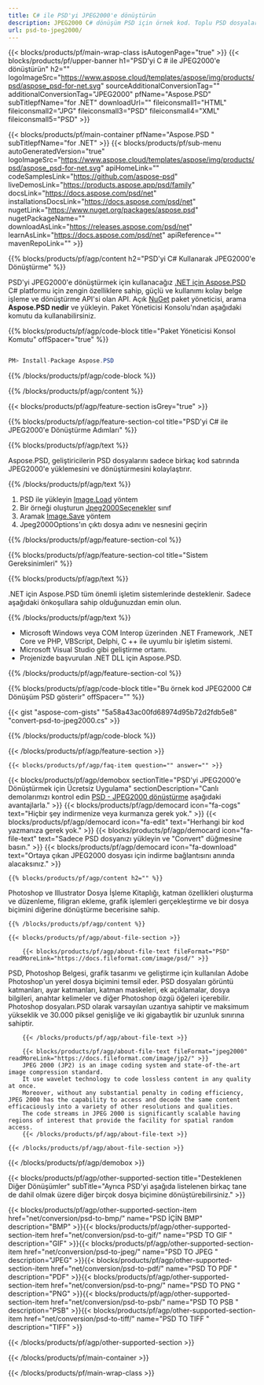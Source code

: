 ```yaml
---
title: C# ile PSD'yi JPEG2000'e dönüştürün
description: JPEG2000 C# dönüşüm PSD için örnek kod. Toplu PSD dosyalarını VB.NET, ASP.NET veya herhangi bir .NET tabanlı uygulama içinde JPEG2000 dönüşümüne dönüştürmek için API örnek kodunu kullanın.
url: psd-to-jpeg2000/
---
```


{{< blocks/products/pf/main-wrap-class isAutogenPage="true" >}}
{{< blocks/products/pf/upper-banner h1="PSD'yi C # ile JPEG2000'e dönüştürün" h2="" logoImageSrc="https://www.aspose.cloud/templates/aspose/img/products/psd/aspose_psd-for-net.svg" sourceAdditionalConversionTag="" additionalConversionTag="JPEG2000" pfName="Aspose.PSD" subTitlepfName="for .NET" downloadUrl="" fileiconsmall1="HTML" fileiconsmall2="JPG" fileiconsmall3="PSD" fileiconsmall4="XML" fileiconsmall5="PSD" >}}

{{< blocks/products/pf/main-container pfName="Aspose.PSD " subTitlepfName="for .NET" >}}
{{< blocks/products/pf/sub-menu autoGeneratedVersion="true" logoImageSrc="https://www.aspose.cloud/templates/aspose/img/products/psd/aspose_psd-for-net.svg" apiHomeLink="" codeSamplesLink="https://github.com/aspose-psd" liveDemosLink="https://products.aspose.app/psd/family" docsLink="https://docs.aspose.com/psd/net" installationsDocsLink="https://docs.aspose.com/psd/net" nugetLink="https://www.nuget.org/packages/aspose.psd" nugetPackageName="" downloadAsLink="https://releases.aspose.com/psd/net" learnAsLink="https://docs.aspose.com/psd/net" apiReference="" mavenRepoLink="" >}}

{{% blocks/products/pf/agp/content h2="PSD'yi C# Kullanarak JPEG2000'e Dönüştürme" %}}

PSD'yi JPEG2000'e dönüştürmek için kullanacağız <a href="/psd/{{< lang-code >}}net">.NET için Aspose.PSD</a> C# platformu için zengin özelliklere sahip, güçlü ve kullanımı kolay belge işleme ve dönüştürme API'si olan API. Açık <a href="https://www.nuget.org/packages/aspose.psd">NuGet</a> paket yöneticisi, arama <b>Aspose.PSD nedir</b> ve yükleyin. Paket Yöneticisi Konsolu'ndan aşağıdaki komutu da kullanabilirsiniz.

{{% blocks/products/pf/agp/code-block title="Paket Yöneticisi Konsol Komutu" offSpacer="true" %}}

```cs

PM> Install-Package Aspose.PSD

```

{{% /blocks/products/pf/agp/code-block %}}

{{% /blocks/products/pf/agp/content %}}

{{< blocks/products/pf/agp/feature-section isGrey="true" >}}

{{% blocks/products/pf/agp/feature-section-col title="PSD'yi C# ile JPEG2000'e Dönüştürme Adımları" %}}

{{% blocks/products/pf/agp/text %}}

 Aspose.PSD, geliştiricilerin PSD dosyalarını sadece birkaç kod satırında JPEG2000'e yüklemesini ve dönüştürmesini kolaylaştırır.

{{% /blocks/products/pf/agp/text %}}

1. PSD ile yükleyin [Image.Load](https://apireference.aspose.com/psd/net/aspose.psd/image/methods/load/index) yöntem
1. Bir örneği oluşturun [Jpeg2000Seçenekler](https://apireference.aspose.com/psd/net/aspose.psd.imageoptions/jpeg2000options) sınıf
1. Aramak [Image.Save](https://apireference.aspose.com/psd/net/aspose.psd/image/methods/save/index) yöntem
1. Jpeg2000Options'ın çıktı dosya adını ve nesnesini geçirin

{{% /blocks/products/pf/agp/feature-section-col %}}

{{% blocks/products/pf/agp/feature-section-col title="Sistem Gereksinimleri" %}}

{{% blocks/products/pf/agp/text %}}

 .NET için Aspose.PSD tüm önemli işletim sistemlerinde desteklenir. Sadece aşağıdaki önkoşullara sahip olduğunuzdan emin olun.

{{% /blocks/products/pf/agp/text %}}

- Microsoft Windows veya COM Interop üzerinden .NET Framework, .NET Core ve PHP, VBScript, Delphi, C ++ ile uyumlu bir işletim sistemi.
- Microsoft Visual Studio gibi geliştirme ortamı.
- Projenizde başvurulan .NET DLL için Aspose.PSD.

{{% /blocks/products/pf/agp/feature-section-col %}}

{{% blocks/products/pf/agp/code-block title="Bu örnek kod JPEG2000 C# Dönüşüm PSD gösterir" offSpacer="" %}}

{{< gist "aspose-com-gists" "5a58a43ac00fd68974d95b72d2fdb5e8" "convert-psd-to-jpeg2000.cs" >}}

{{% /blocks/products/pf/agp/code-block %}}

{{< /blocks/products/pf/agp/feature-section >}}

    {{< blocks/products/pf/agp/faq-item question="" answer="" >}}
 

<!-- aboutfile Starts -->

{{< blocks/products/pf/agp/demobox sectionTitle="PSD'yi JPEG2000'e Dönüştürmek için Ücretsiz Uygulama" sectionDescription="Canlı demolarımızı kontrol edin [PSD - JPEG2000 dönüştürme](https://products.aspose.app/psd/conversion/psd-to-jpeg2000) aşağıdaki avantajlarla." >}}
        {{< blocks/products/pf/agp/democard icon="fa-cogs" text="Hiçbir şey indirmenize veya kurmanıza gerek yok." >}}
        {{< blocks/products/pf/agp/democard icon="fa-edit" text="Herhangi bir kod yazmanıza gerek yok." >}}
        {{< blocks/products/pf/agp/democard icon="fa-file-text" text="Sadece PSD dosyanızı yükleyin ve \"Convert\" düğmesine basın." >}}
        {{< blocks/products/pf/agp/democard icon="fa-download" text="Ortaya çıkan JPEG2000 dosyası için indirme bağlantısını anında alacaksınız." >}}

    {{% blocks/products/pf/agp/content h2="" %}}

Photoshop ve Illustrator Dosya İşleme Kitaplığı, katman özellikleri oluşturma ve düzenleme, filigran ekleme, grafik işlemleri gerçekleştirme ve bir dosya biçimini diğerine dönüştürme becerisine sahip.



    {{% /blocks/products/pf/agp/content %}}

    {{< blocks/products/pf/agp/about-file-section >}}

        {{< blocks/products/pf/agp/about-file-text fileFormat="PSD" readMoreLink="https://docs.fileformat.com/image/psd/" >}}
PSD, Photoshop Belgesi, grafik tasarımı ve geliştirme için kullanılan Adobe Photoshop'un yerel dosya biçimini temsil eder. PSD dosyaları görüntü katmanları, ayar katmanları, katman maskeleri, ek açıklamalar, dosya bilgileri, anahtar kelimeler ve diğer Photoshop özgü öğeleri içerebilir. Photoshop dosyaları.PSD olarak varsayılan uzantıya sahiptir ve maksimum yükseklik ve 30.000 piksel genişliğe ve iki gigabaytlık bir uzunluk sınırına sahiptir.

        {{< /blocks/products/pf/agp/about-file-text >}}
        
        {{< blocks/products/pf/agp/about-file-text fileFormat="jpeg2000" readMoreLink="https://docs.fileformat.com/image/jp2/" >}}
        JPEG 2000 (JP2) is an image coding system and state-of-the-art image compression standard.
        It use wavelet technology to code lossless content in any quality at once.
        Moreover, without any substantial penalty in coding efficiency, JPEG 2000 has the capability to access and decode the same content efficaciously into a variety of other resolutions and qualities.
        The code streams in JPEG 2000 is significantly scalable having regions of interest that provide the facility for spatial random access.
        {{< /blocks/products/pf/agp/about-file-text >}}

    {{< /blocks/products/pf/agp/about-file-section >}}

{{< /blocks/products/pf/agp/demobox >}}

<!-- aboutfile Ends -->

{{< blocks/products/pf/agp/other-supported-section title="Desteklenen Diğer Dönüşümler" subTitle="Ayrıca PSD'yi aşağıda listelenen birkaç tane de dahil olmak üzere diğer birçok dosya biçimine dönüştürebilirsiniz." >}}

{{< blocks/products/pf/agp/other-supported-section-item href="net/conversion/psd-to-bmp/" name="PSD İÇİN BMP" description="BMP" >}}{{< blocks/products/pf/agp/other-supported-section-item href="net/conversion/psd-to-gif/" name="PSD TO GIF " description="GIF" >}}{{< blocks/products/pf/agp/other-supported-section-item href="net/conversion/psd-to-jpeg/" name="PSD TO JPEG " description="JPEG" >}}{{< blocks/products/pf/agp/other-supported-section-item href="net/conversion/psd-to-pdf/" name="PSD TO PDF " description="PDF" >}}{{< blocks/products/pf/agp/other-supported-section-item href="net/conversion/psd-to-png/" name="PSD TO PNG " description="PNG" >}}{{< blocks/products/pf/agp/other-supported-section-item href="net/conversion/psd-to-psb/" name="PSD TO PSB " description="PSB" >}}{{< blocks/products/pf/agp/other-supported-section-item href="net/conversion/psd-to-tiff/" name="PSD TO TIFF " description="TIFF" >}}

{{< /blocks/products/pf/agp/other-supported-section >}}

{{< /blocks/products/pf/main-container >}}
    
{{< /blocks/products/pf/main-wrap-class >}}

